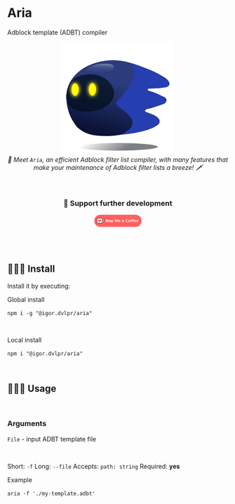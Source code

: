 # Aria

Adblock template (ADBT) compiler

<div align="center">
	<img src="https://raw.githubusercontent.com/igorskyflyer/npm-adblock-aria-compiler/main/assets/aria.png" alt="Aria compiler">
	<br>
<em>🧬 Meet <code>Aria</code>, an efficient Adblock filter list compiler, with many features that make your maintenance of Adblock filter lists a breeze! 🗡</em>
</div>

<br>
<br>

<div align="center">
<h3>💖 Support further development</h3>
<a href="https://ko-fi.com/igorskyflyer" target="_blank"><img src="https://raw.githubusercontent.com/igorskyflyer/igorskyflyer/main/assets/ko-fi.png" alt="Donate to igorskyflyer" width="108"></a>
</div>

<br>
<br>
<br>

## 🕵🏼‍♂️ Install

Install it by executing:

Global install

```shell
npm i -g "@igor.dvlpr/aria"
```

<br>

Local install

```shell
npm i "@igor.dvlpr/aria"
```

<br>

## 🤹🏼‍♂️ Usage

<br>

### Arguments

`File` - input ADBT template file

<br>

Short: `-f`
Long: `--file`
Accepts: `path: string`
Required: **yes**

Example

```shell
aria -f './my-template.adbt'
```
